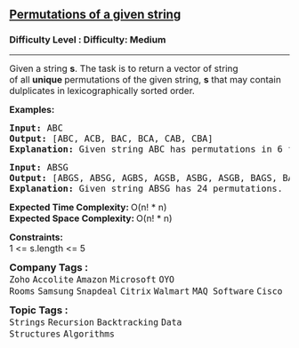 <h2><a href="https://www.geeksforgeeks.org/problems/permutations-of-a-given-string2041/1?itm_source=geeksforgeeks&itm_medium=article&itm_campaign=practice_card">Permutations of a given string</a></h2><h3>Difficulty Level : Difficulty: Medium</h3><hr><div class="problems_problem_content__Xm_eO"><p><span style="font-size: 12pt;">Given a string&nbsp;<strong>s</strong>. The task is to return a vector of string of&nbsp;all&nbsp;<strong>unique&nbsp;</strong>permutations of the given string,&nbsp;<strong>s</strong>&nbsp;that may contain dulplicates in lexicographically sorted order.&nbsp;</span></p>
<p><span style="font-size: 12pt;"><strong>Examples:</strong></span></p>
<pre><span style="font-size: 12pt;"><strong>Input: </strong>ABC
<strong>Output: </strong>[ABC, ACB, BAC, BCA, CAB, CBA]
<strong>Explanation: </strong>Given string ABC has permutations in 6 forms as ABC, ACB, BAC, BCA, CAB and CBA .
</span></pre>
<pre><span style="font-size: 12pt;"><strong>Input: </strong>ABSG
<strong>Output: </strong>[ABGS, ABSG, AGBS, AGSB, ASBG, ASGB, BAGS, BASG, BGAS, BGSA, BSAG, BSGA, GABS, GASB, GBAS, GBSA, GSAB, GSBA, SABG, SAGB, SBAG, SBGA, SGAB, SGBA]
<strong>Explanation: </strong>Given string ABSG has 24 permutations.
</span></pre>
<p><span style="font-size: 12pt;"><strong>Expected Time Complexity:&nbsp;</strong>O(n! * n)<br><strong>Expected Space&nbsp;Complexity:&nbsp;</strong>O(n! * n)</span></p>
<p><span style="font-size: 12pt;"><strong>Constraints:</strong><br>1 &lt;= s.length &lt;= 5</span></p></div><p><span style=font-size:18px><strong>Company Tags : </strong><br><code>Zoho</code>&nbsp;<code>Accolite</code>&nbsp;<code>Amazon</code>&nbsp;<code>Microsoft</code>&nbsp;<code>OYO Rooms</code>&nbsp;<code>Samsung</code>&nbsp;<code>Snapdeal</code>&nbsp;<code>Citrix</code>&nbsp;<code>Walmart</code>&nbsp;<code>MAQ Software</code>&nbsp;<code>Cisco</code>&nbsp;<br><p><span style=font-size:18px><strong>Topic Tags : </strong><br><code>Strings</code>&nbsp;<code>Recursion</code>&nbsp;<code>Backtracking</code>&nbsp;<code>Data Structures</code>&nbsp;<code>Algorithms</code>&nbsp;
